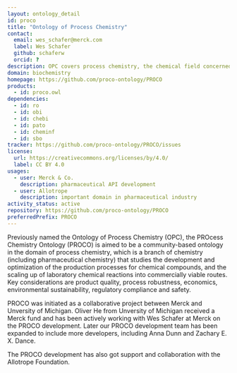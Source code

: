 ```yaml
---
layout: ontology_detail
id: proco
title: "Ontology of Process Chemistry"
contact:
  email: wes_schafer@merck.com
  label: Wes Schafer
  github: schaferw
  orcid: ?
description: OPC covers process chemistry, the chemical field concerned with scaling up laboratory syntheses to commercially viable processes.
domain: biochemistry
homepage: https://github.com/proco-ontology/PROCO
products:
  - id: proco.owl
dependencies:
  - id: ro
  - id: obi
  - id: chebi
  - id: pato
  - id: cheminf
  - id: sbo
tracker: https://github.com/proco-ontology/PROCO/issues
license:
  url: https://creativecommons.org/licenses/by/4.0/
  label: CC BY 4.0
usages:
  - user: Merck & Co.
    description: pharmaceutical API development
  - user: Allotrope
    description: important domain in pharmaceutical industry
activity_status: active
repository: https://github.com/proco-ontology/PROCO
preferredPrefix: PROCO
---
```


Previously named the Ontology of Process Chemistry (OPC), the PROcess Chemistry Ontology (PROCO) is aimed to be a community-based ontology in the domain of process chemistry, which is a branch of chemistry (including pharmaceutical chemistry) that studies the development and optimization of the production processes for chemical compounds, and the scaling up of laboratory chemical reactions into commercially viable routes. Key considerations are product quality, process robustness, economics, environmental sustainability, regulatory compliance and safety.

PROCO was initiated as a collaborative project between Merck and Unversity of Michigan. Oliver He from Unversity of Michigan received a Merck fund and has been actively working with Wes Schafer at Merck on the PROCO development. Later our PROCO development team has been expanded to include more developers, including Anna Dunn and Zachary E. X. Dance.

The PROCO development has also got support and collaboration with the Allotrope Foundation.

